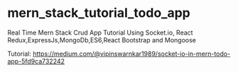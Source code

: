 # mern_stack_tutorial_todo_app
Real Time Mern Stack Crud App Tutorial Using Socket.io, React Redux,ExpressJs,MongoDb,ES6,React Bootstrap and Mongoose

Tutorial: https://medium.com/@vipinswarnkar1989/socket-io-in-mern-todo-app-5fd9ca732242

